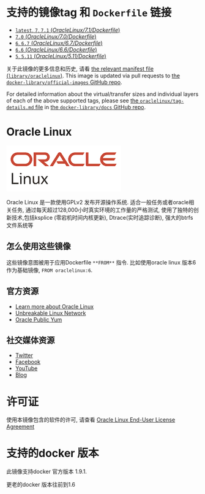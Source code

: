 # 支持的镜像tag 和 `Dockerfile` 链接

-	[`latest`, `7`, `7.1` (*OracleLinux/7.1/Dockerfile*)](https://github.com/oracle/docker/blob/cd11b463dcf97128b5472d33d6c1fdd6a8099e23/OracleLinux/7.1/Dockerfile)
-	[`7.0` (*OracleLinux/7.0/Dockerfile*)](https://github.com/oracle/docker/blob/cd11b463dcf97128b5472d33d6c1fdd6a8099e23/OracleLinux/7.0/Dockerfile)
-	[`6`, `6.7` (*OracleLinux/6.7/Dockerfile*)](https://github.com/oracle/docker/blob/cd11b463dcf97128b5472d33d6c1fdd6a8099e23/OracleLinux/6.7/Dockerfile)
-	[`6.6` (*OracleLinux/6.6/Dockerfile*)](https://github.com/oracle/docker/blob/cd11b463dcf97128b5472d33d6c1fdd6a8099e23/OracleLinux/6.6/Dockerfile)
-	[`5`, `5.11` (*OracleLinux/5.11/Dockerfile*)](https://github.com/oracle/docker/blob/cd11b463dcf97128b5472d33d6c1fdd6a8099e23/OracleLinux/5.11/Dockerfile)

关于此镜像的更多信息和历史, 请看 [the relevant manifest file (`library/oraclelinux`)](https://github.com/docker-library/official-images/blob/master/library/oraclelinux). This image is updated via pull requests to [the `docker-library/official-images` GitHub repo](https://github.com/docker-library/official-images).

For detailed information about the virtual/transfer sizes and individual layers of each of the above supported tags, please see [the `oraclelinux/tag-details.md` file](https://github.com/docker-library/docs/blob/master/oraclelinux/tag-details.md) in [the `docker-library/docs` GitHub repo](https://github.com/docker-library/docs).

# Oracle Linux

![logo](https://raw.githubusercontent.com/docker-library/docs/master/oraclelinux/logo.png)

Oracle Linux 是一款使用GPLv2 发布开源操作系统. 适合一般任务或者oracle相关任务, 通过每天超过128,000小时真实环境的工作量的严格测试, 使用了独特的创新技术,包括ksplice (零宕机时间内核更新), Dtrace(实时追踪诊断), 强大的btrfs 文件系统等

## 怎么使用这些镜像

这些镜像意图被用于应用Dockerfile ` **FROM** ` 指令. 比如使用oracle linux 版本6 作为基础镜像, `FROM oraclelinux:6`.

## 官方资源

-	[Learn more about Oracle Linux](http://oracle.com/linux)
-	[Unbreakable Linux Network](https://linux.oracle.com)
-	[Oracle Public Yum](http://public-yum.oracle.com)

## 社交媒体资源

-	[Twitter](https://twitter.com/ORCL_Linux)
-	[Facebook](https://www.facebook.com/OracleLinux)
-	[YouTube](https://www.youtube.com/user/OracleLinuxChannel)
-	[Blog](http://blogs.oracle.com/linux)

# 许可证

使用本镜像包含的软件的许可, 请查看 [Oracle Linux End-User License Agreement](https://oss.oracle.com/ol6/EULA)

# 支持的docker 版本

此镜像支持docker 官方版本 1.9.1.

更老的docker 版本往前到1.6
